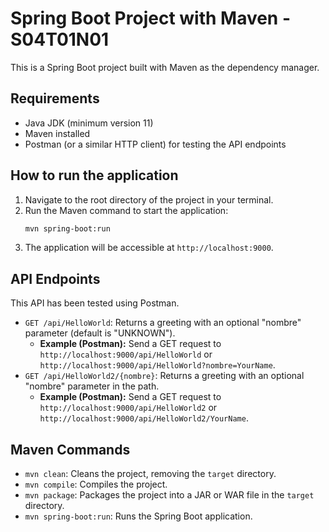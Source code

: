 # Spring Boot Project with Maven - S04T01N01

This is a Spring Boot project built with Maven as the dependency manager.

## Requirements

* Java JDK (minimum version 11)
* Maven installed
* Postman (or a similar HTTP client) for testing the API endpoints

## How to run the application

1.  Navigate to the root directory of the project in your terminal.
2.  Run the Maven command to start the application:
    ```bash
    mvn spring-boot:run
    ```
3.  The application will be accessible at `http://localhost:9000`.

## API Endpoints

This API has been tested using Postman.

* `GET /api/HelloWorld`: Returns a greeting with an optional "nombre" parameter (default is "UNKNOWN").
    * **Example (Postman):** Send a GET request to `http://localhost:9000/api/HelloWorld` or `http://localhost:9000/api/HelloWorld?nombre=YourName`.
* `GET /api/HelloWorld2/{nombre}`: Returns a greeting with an optional "nombre" parameter in the path.
    * **Example (Postman):** Send a GET request to `http://localhost:9000/api/HelloWorld2` or `http://localhost:9000/api/HelloWorld2/YourName`.

## Maven Commands

* `mvn clean`: Cleans the project, removing the `target` directory.
* `mvn compile`: Compiles the project.
* `mvn package`: Packages the project into a JAR or WAR file in the `target` directory.
* `mvn spring-boot:run`: Runs the Spring Boot application.
